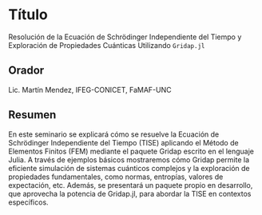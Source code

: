 # Título

Resolución de la Ecuación de Schrödinger Independiente del Tiempo y Exploración de Propiedades Cuánticas Utilizando `Gridap.jl`

## Orador

Lic. Martín Mendez, IFEG-CONICET, FaMAF-UNC

## Resumen 

En este seminario se explicará cómo se resuelve la Ecuación de Schrödinger Independiente del Tiempo (TISE) aplicando el Método de Elementos Finitos (FEM) mediante el paquete Gridap escrito en el lenguaje Julia. A través de ejemplos básicos mostraremos cómo Gridap permite la eficiente simulación de sistemas cuánticos complejos y la exploración de propiedades fundamentales, como normas, entropías, valores de expectación, etc. Además, se presentará un paquete propio en desarrollo, que aprovecha la potencia de Gridap.jl, para abordar la TISE en contextos específicos.
